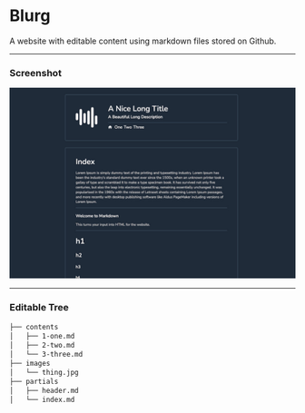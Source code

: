 # Blurg

A website with editable content using markdown files stored on Github.

* * *

### Screenshot
![](screenshot.jpg)

* * *

### Editable Tree

    ├── contents
    │   ├── 1-one.md
    │   ├── 2-two.md
    │   └── 3-three.md
    ├── images
    │   └── thing.jpg
    ├── partials
    │   ├── header.md
    │   └── index.md
